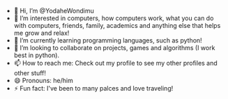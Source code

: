 - 👋 Hi, I’m @YodaheWondimu
- 👀 I’m interested in computers, how computers work, what you can do with computers, friends, family, academics and anything else that helps me grow and relax!
- 🌱 I’m currently learning programming languages, such as python!
- 💞️ I’m looking to collaborate on projects, games and algorithms (I work best in python).
- 📫 How to reach me: Check out my profile to see my other profiles and other stuff!
- 😄 Pronouns: he/him
- ⚡ Fun fact: I've been to many palces and love traveling!

<!---
YodaheWondimu/YodaheWondimu is a ✨ special ✨ repository because its `README.md` (this file) appears on your GitHub profile.
You can click the Preview link to take a look at your changes.
--->
